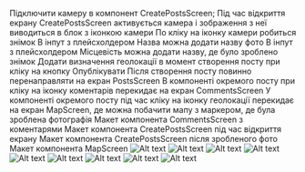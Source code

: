 Підключити камеру в компонент CreatePostsScreen;
Під час відкриття екрану CreatePostsScreen активується камера і зображення з неї виводиться в блок з іконкою камери
По кліку на іконку камери робиться знімок
В інпут з плейсхолдером Назва можна додати назву фото
В інпут з плейсхолдером Місцевість можна додати назву, де було зроблено знімок
Додати визначення геолокації в момент створення посту при кліку на кнопку Опублікувати
Після створення посту повинно перенаправляти на екран PostsScreen
В компоненті окремого посту при кліку на іконку коментарів перекидає на екран CommentsScreen
У компоненті окремого посту під час кліку на іконку геолокації перекидає на екран MapScreen, де можна побачити мапу з маркером, де була зроблена фотографія
Макет компонента CommentsScreen з коментарями Макет компонента CreatePostsScreen під час відкриття екрану Макет компонента CreatePostsScreen після зробленого фото Макет компонента MapScreen
![Alt text](assets/screenshots/1.jpg)
![Alt text](assets/screenshots/2.jpg)
![Alt text](assets/screenshots/3.jpg)
![Alt text](assets/screenshots/4.jpg)
![Alt text](assets/screenshots/5.png)
![Alt text](assets/screenshots/photo_5199445425688530186_y.jpg)
![Alt text](assets/screenshots/photo_5199445425688530187_y.jpg)
![Alt text](assets/screenshots/photo_5199445425688530188_y.jpg)
![Alt text](assets/screenshots/photo_5199445425688530200_y.jpg)
